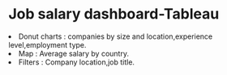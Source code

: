 # Job salary dashboard-Tableau

<li>Donut charts : companies by size and location,experience level,employment type.</li>
									<li>Map : Average salary by country.</li>
									<li>Filters : Company location,job title.
